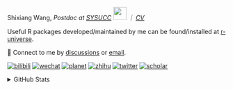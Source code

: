 
<p>Shixiang Wang, <em>Postdoc at <a href="https://sysucc.org.cn/">SYSUCC</a> <img src="https://media.giphy.com/media/WUlplcMpOCEmTGBtBW/giphy.gif" width="30">  ｜ <a href="https://shixiangwang.github.io/cv-shixiang/">CV</a>
</em></p>

Useful R packages developed/maintained by me can be found/installed at [r-universe](https://shixiangwang.r-universe.dev/).

💬 Connect to me by
[discussions](https://github.com/ShixiangWang/self-study/discussions) or [email](mailto:shixiang1994wang@gmail.com). 

[![bilibili](https://img.shields.io/badge/王诗翔-B站-yellow)](https://space.bilibili.com/11553374) [![wechat](https://img.shields.io/badge/王诗翔-微信公众号-important)](https://shixiangwang.github.io/home/logo/qrcode.jpg) [![planet](https://img.shields.io/badge/王诗翔-知识星球-blueviolet)](https://t.zsxq.com/rBqbIei)  [![zhihu](https://img.shields.io/badge/王诗翔-知乎-blue)](https://www.zhihu.com/people/shixiangwang) [![twitter](https://img.shields.io/badge/WangShxiang-twitter-ff69b4)](https://twitter.com/WangShxiang) [![scholar](https://img.shields.io/badge/ShixiangWang-Scholar-00ffff)](https://scholar.google.com/citations?user=FvNp0NkAAAAJ) 

<details>
 
<summary>GitHub Stats</summary>


<!--START_SECTION:waka-->
**🐱 My GitHub Data** 

> 📦 4.3 MB Used in GitHub's Storage 
 > 
> 🏆 979 Contributions in the Year 2023
 > 
> 🚫 Not Opted to Hire
 > 
> 📜 87 Public Repositories 
 > 
> 🔑 26 Private Repositories 
 > 
**I'm an Early 🐤** 

```text
🌞 Morning                1925 commits        ████░░░░░░░░░░░░░░░░░░░░░   15.64 % 
🌆 Daytime                5005 commits        ██████████░░░░░░░░░░░░░░░   40.66 % 
🌃 Evening                4581 commits        █████████░░░░░░░░░░░░░░░░   37.22 % 
🌙 Night                  797 commits         ██░░░░░░░░░░░░░░░░░░░░░░░   06.48 % 
```
📅 **I'm Most Productive on Wednesday** 

```text
Monday                   1865 commits        ████░░░░░░░░░░░░░░░░░░░░░   15.15 % 
Tuesday                  2131 commits        ████░░░░░░░░░░░░░░░░░░░░░   17.31 % 
Wednesday                2254 commits        █████░░░░░░░░░░░░░░░░░░░░   18.31 % 
Thursday                 1850 commits        ████░░░░░░░░░░░░░░░░░░░░░   15.03 % 
Friday                   2063 commits        ████░░░░░░░░░░░░░░░░░░░░░   16.76 % 
Saturday                 931 commits         ██░░░░░░░░░░░░░░░░░░░░░░░   07.56 % 
Sunday                   1214 commits        ██░░░░░░░░░░░░░░░░░░░░░░░   09.86 % 
```


**I Mostly Code in R** 

```text
R                        78 repos            █████████████░░░░░░░░░░░░   51.66 % 
HTML                     20 repos            ███░░░░░░░░░░░░░░░░░░░░░░   13.25 % 
Shell                    9 repos             █░░░░░░░░░░░░░░░░░░░░░░░░   05.96 % 
Rust                     4 repos             █░░░░░░░░░░░░░░░░░░░░░░░░   02.65 % 
TypeScript               1 repo              ░░░░░░░░░░░░░░░░░░░░░░░░░   00.66 % 
```




 Last Updated on 24/08/2023 18:50:23 UTC
<!--END_SECTION:waka-->

> These Readme stats are generated using github action [awesome-readme-stats](https://github.com/anmol098/waka-readme-stats)

-----

**NOTE: Top languages does not indicate my skill level or anything like that. It is just a metric of which languages have been hosted by me on GitHub based on the usage across repositories.**

</details>

